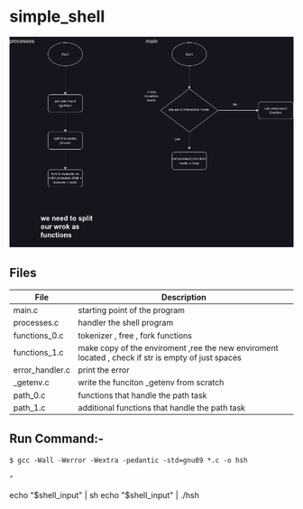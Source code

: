 # simple_shell

<img src="https://github.com/be-great/simple_shell/blob/main/images/2.png">

## Files

|File|Description|
|---|---|
|main.c|starting point of the program|
|processes.c| handler the shell program|
|functions_0.c|tokenizer , free , fork functions|
|functions_1.c|make copy of the enviroment ,ree the new enviroment located , check if str is empty of just spaces|
|error_handler.c|print the error|
|_getenv.c| write the funciton _getenv from scratch|
|path_0.c|functions that handle the path task|
|path_1.c|additional functions that handle the path task|



## Run Command:-

    $ gcc -Wall -Werror -Wextra -pedantic -std=gnu89 *.c -o hsh
                                                                                                                                                                                                                                                                                                                                                                                                                                                                                                                                                                                                                                                                                                                                                                                                                                                                                                                                                                                                                                                                                                                                                                                                                                                                                                                                                                                                                                                                                                                                                                                                                                                                                                                                                                                                                                                                                                                                                                                                                                                                                                                                                                                                                                                                                                                                                                                                                                                                                                                                                                                                                                                                                                                                                                                                                                                                                                                                                                                                                                                                                                                                                                                                                                                                                                                                                                                                                                                                                                                                                                                                                                                                                                                                                                                                                                                                                                                                                                                                                                                                                                                                                                                                                                                                                                                                                                                                                                                                                                                                                                                                                                                                                                                                                                                                                                                                                                                                                                                                                                                                                                                                                                                                                                                                                                                                                                                                                                                                                                                                                                                                                                                                                                                                                                                                                                                                                                                                                                                                                                                                                                                                                                                                                                                                                                                              "
echo "$shell_input" |  sh
echo "$shell_input" |  ./hsh